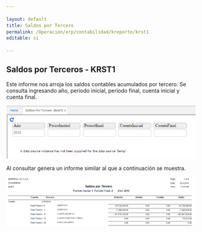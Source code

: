 ```yaml
---

layout: default
title: Saldos por Tercero
permalink: /Operacion/erp/contabilidad/kreporte/krst1
editable: si

---
```


## Saldos por Terceros - KRST1

Este informe nos arroja los saldos contables acumulados por tercero. Se consulta ingresando año, periodo inicial, periodo final, cuenta inicial y cuenta final.  

![](KRST1.png)

Al consultar genera un informe similar al que a continuación se muestra.

![](KRST2.png)









